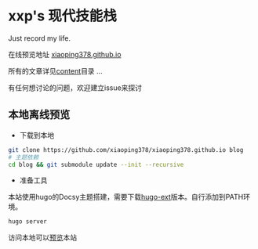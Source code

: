 # xxp's 现代技能栈

 Just record my life.

在线预览地址 [xiaoping378.github.io](https://xiaoping378.github.io)

所有的文章详见[content](/content)目录 ...

有任何想讨论的问题，欢迎建立issue来探讨

## 本地离线预览

- 下载到本地
```bash
git clone https://github.com/xiaoping378/xiaoping378.github.io blog
# 主题依赖
cd blog && git submodule update --init --recursive
```

- 准备工具

本站使用hugo的Docsy主题搭建，需要下载[hugo-ext](https://github.com/gohugoio/hugo/releases/download/v0.91.2/hugo_extended_0.91.2_Windows-64bit.zip)版本。自行添加到PATH环境。

```bash
hugo server
```

访问本地可以[预览](http://localhost:1313/)本站

